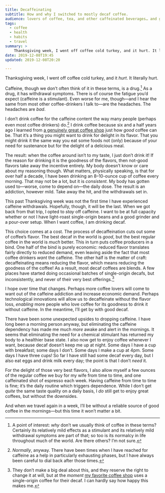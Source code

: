 ```yaml
---
title: Decaffeinating
subtitle: How and why I switched to mostly decaf coffee.
audience: lovers of coffee, tea, and other caffeinated beverages… and good health.
tags:
  - coffee
  - health
  - habits
  - travel
summary: >
    Thanksgiving week, I went off coffee cold turkey, and it hurt. It literally hurt. Caffeine is a drug, and it has withdrawal symptoms. So I cut it out entirely—but I’m still drinking coffee
date: 2019-12-08T19:45
updated: 2019-12-08T20:20

---
```


Thanksgiving week, I went off coffee cold turkey, and it *hurt*. It literally hurt.

Caffeine, though we don’t often think of it in these terms, is a drug.[^why] As a drug, it has withdrawal symptoms. There is of course the fatigue you’d expect (caffeine is a stimulant). Even worse for me, though—and I hear the same from most other coffee-drinkers I talk to—are the headaches. The headaches are *bad*.

I don’t drink coffee for the caffeine content the way many people (perhaps even most coffee drinkers) do.[^normally] I drink coffee because six and a half years ago I learned from [a genuinely great coffee shop][jubala] just how *good* coffee can be. That it’s a thing you might want to drink for delight in its flavor. That you might drink it the same way you eat some foods not (only) because of your need for sustenance but for the delight of a delicious meal.

The result: when the coffee around isn’t to my taste, I just don’t drink it! If the reason for drinking it is the goodness of the flavors, then not-good flavors take away the incentive entirely. My body doesn’t know or care about my reasoning though. What matters, physically speaking, is that for over half a decade, I have been drinking an 8–10-ounce cup of coffee every morning. That may not be a lot, but it is *consistent*. My body has gotten used to—worse, come to depend on—the daily dose. The result is an addiction, however mild. Take away the hit, and the withdrawals set in.

This past Thanksgiving week was not the first time I have experienced caffeine withdrawals. Hopefully, though, it will be the last. When we got back from that trip, I opted to *stay* off caffeine. I want to be at full capacity whether or not I have light-roast single-origin beans and a good grinder and a pour-over setup. When I want coffee, I am drinking decaf.

This choice comes at a cost. The process of decaffeination cuts out some of coffee’s flavor. The best decaf in the world is *good*, but the best regular coffee in the world is *much* better. This in turn puts coffee producers in a bind. One half of the bind is purely economic: reduced flavor translates fairly directly to reduced demand, even leaving aside the fact that most coffee drinkers *want* the caffeine. The other half is the matter of craft: decaffeinating means reducing the flavor, which means reducing the goodness of the coffee! As a result, most decaf coffees are blends. A few places have started doing occasional batches of single-origin decafs, but inconsistently, and never of their very best offerings.[^shh]

I hope over time that changes. Perhaps more coffee lovers will come to want out of the caffeine addiction and increase economic demand. Perhaps technological innovations will allow us to decaffeinate without the flavor loss, *enabling* more people who love coffee for its goodness to drink it without caffeine. In the meantime, I’ll get by with good decaf.

There have been some unexpected upsides to dropping caffeine. I have long been a morning person anyway, but eliminating the caffeine dependency has made me much *more* awake and alert in the mornings. It seems that eliminating the need for a chemical stimulant has returned my body to a healthier base state. I also now get to enjoy coffee whenever I want, because decaf doesn’t keep me up at night. Some days I have a cup with breakfast; some days I don’t. Some days I make a cup at 4pm. Some days I have three cups! So far I have still had some decaf every day, but I also eat eggs and drink milk every day; the point is that I don’t *need* it.

For the delight of those very best flavors, I also allow myself a few ounces of the regular coffee we buy for my wife from time to time, and one caffeinated shot of espresso each week. Having caffeine from time to time is fine; it’s the daily routine which triggers dependence. While I don’t get *quite* the same taste quality on a daily basis, I *do* still get to enjoy great coffees, but without the downsides.

And when we travel again in a week, I’ll be without a reliable source of good coffee in the mornings—but this time it won’t matter a bit.

[jubala]: http://www.jubalacoffee.com

[^why]: A point of interest: *why* don’t we usually think of coffee in these terms? Certainly its relatively mild effects as a stimulant and its relatively mild withdrawal symptoms are part of that; so too is its normalcy in life throughout much of the world. Are there others? I’m not sure.

[^normally]: *Normally*, anyway. There have been times when I have reached for caffeine as a help in particularly exhausting phases, but I have always been careful to dial back after those times.

[^shh]: They don’t make a big deal about this, and they reserve the right to change it at will, but at the *moment* [my favorite coffee shop][loyal] uses a single-origin coffee for their decaf. I can hardly say how happy this makes me.

[loyal]: https://loyalcoffee.co
